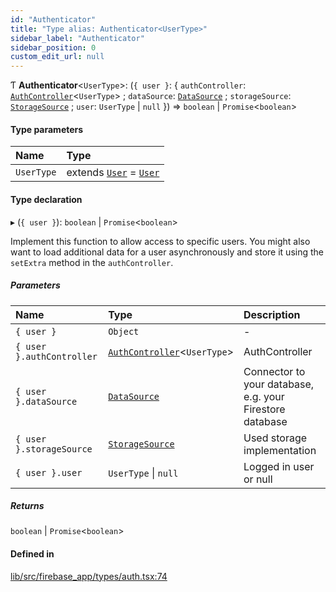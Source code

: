 ```yaml
---
id: "Authenticator"
title: "Type alias: Authenticator<UserType>"
sidebar_label: "Authenticator"
sidebar_position: 0
custom_edit_url: null
---
```


Ƭ **Authenticator**<`UserType`\>: (`{ user }`: { `authController`: [`AuthController`](AuthController.md)<`UserType`\> ; `dataSource`: [`DataSource`](../interfaces/DataSource.md) ; `storageSource`: [`StorageSource`](../interfaces/StorageSource.md) ; `user`: `UserType` \| ``null``  }) => `boolean` \| `Promise`<`boolean`\>

#### Type parameters

| Name | Type |
| :------ | :------ |
| `UserType` | extends [`User`](User.md) = [`User`](User.md) |

#### Type declaration

▸ (`{ user }`): `boolean` \| `Promise`<`boolean`\>

Implement this function to allow access to specific users.
You might also want to load additional data for a user asynchronously
and store it using the `setExtra` method in the `authController`.

##### Parameters

| Name | Type | Description |
| :------ | :------ | :------ |
| `{ user }` | `Object` | - |
| `{ user }.authController` | [`AuthController`](AuthController.md)<`UserType`\> | AuthController |
| `{ user }.dataSource` | [`DataSource`](../interfaces/DataSource.md) | Connector to your database, e.g. your Firestore database |
| `{ user }.storageSource` | [`StorageSource`](../interfaces/StorageSource.md) | Used storage implementation |
| `{ user }.user` | `UserType` \| ``null`` | Logged in user or null |

##### Returns

`boolean` \| `Promise`<`boolean`\>

#### Defined in

[lib/src/firebase_app/types/auth.tsx:74](https://github.com/FireCMSco/firecms/blob/b01ca637/lib/src/firebase_app/types/auth.tsx#L74)
